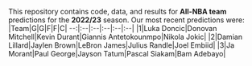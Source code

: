 This repository contains code, data, and results for **All-NBA team** predictions for the **2022/23** season.
Our most recent predictions were:
|Team|G|G|F|F|C|
--:|:--|:--|:--|:--|:--|
|1|Luka Doncic|Donovan Mitchell|Kevin Durant|Giannis Antetokounmpo|Nikola Jokic|
|2|Damian Lillard|Jaylen Brown|LeBron James|Julius Randle|Joel Embiid|
|3|Ja Morant|Paul George|Jayson Tatum|Pascal Siakam|Bam Adebayo|
